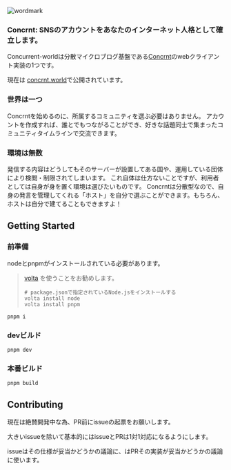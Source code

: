 ![wordmark](https://github.com/totegamma/concurrent/assets/7270849/44864682-ca2d-427a-b1fb-552ca50bcfce)
### Concrnt: SNSのアカウントをあなたのインターネット人格として確立します。

Concurrent-worldは分散マイクロブログ基盤である[Concrnt](https://github.com/totegamma/concurrent)のwebクライアント実装の1つです。

現在は [concrnt.world](https://concrnt.world)で公開されています。

### 世界は一つ
Concrntを始めるのに、所属するコミュニティを選ぶ必要はありません。
アカウントを作成すれば、誰とでもつながることができ、好きな話題同士で集まったコミュニティタイムラインで交流できます。

### 環境は無数
発信する内容はどうしてもそのサーバーが設置してある国や、運用している団体により検閲・制限されてしまいます。
これ自体は仕方ないことですが、利用者としては自身が身を置く環境は選びたいものです。
Concrntは分散型なので、自身の発言を管理してくれる「ホスト」を自分で選ぶことができます。もちろん、ホストは自分で建てることもできますよ！

## Getting Started
### 前準備
nodeとpnpmがインストールされている必要があります。  

> [volta](https://volta.sh/) を使うことをお勧めします。
> ```shell
> # package.jsonで指定されているNode.jsをインストールする
> volta install node
> volta install pnpm
> ```

```
pnpm i
```

### devビルド
```
pnpm dev
```
### 本番ビルド
```
pnpm build
```

## Contributing
現在は絶賛開発中な為、PR前にissueの起票をお願いします。

大きいissueを除いて基本的にはissueとPRは1対1対応になるようにします。

issueはその仕様が妥当かどうかの議論に、はPRその実装が妥当かどうかの議論に使います。
